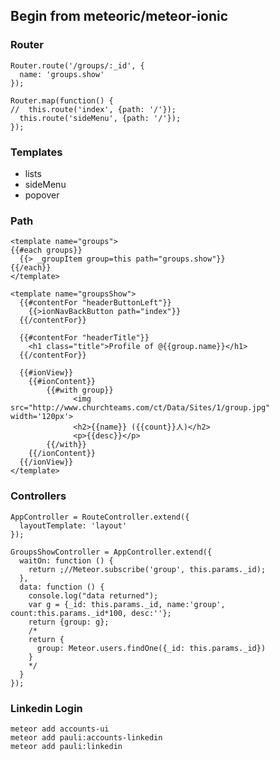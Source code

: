 
## Begin from meteoric/meteor-ionic

### Router
    Router.route('/groups/:_id', {
      name: 'groups.show'
    });
    
    Router.map(function() {
    //  this.route('index', {path: '/'});
      this.route('sideMenu', {path: '/'});
    });

### Templates
* lists
* sideMenu
* popover

### Path
    <template name="groups">
    {{#each groups}}
      {{> _groupItem group=this path="groups.show"}}
    {{/each}}
    </template>
        
    <template name="groupsShow">
      {{#contentFor "headerButtonLeft"}}
        {{>ionNavBackButton path="index"}}
      {{/contentFor}}
    
      {{#contentFor "headerTitle"}}
        <h1 class="title">Profile of @{{group.name}}</h1>
      {{/contentFor}}
    
      {{#ionView}}
        {{#ionContent}}
            {{#with group}}
                  <img src="http://www.churchteams.com/ct/Data/Sites/1/group.jpg" width='120px'>
                  <h2>{{name}} ({{count}}人)</h2>
                  <p>{{desc}}</p>
            {{/with}}
        {{/ionContent}}
      {{/ionView}}
    </template>

### Controllers
    AppController = RouteController.extend({
      layoutTemplate: 'layout'
    });
    
    GroupsShowController = AppController.extend({
      waitOn: function () {
        return ;//Meteor.subscribe('group', this.params._id);
      },
      data: function () {
        console.log("data returned");
        var g = {_id: this.params._id, name:'group', count:this.params._id*100, desc:''};
        return {group: g};
        /*
        return {
          group: Meteor.users.findOne({_id: this.params._id})
        }
        */
      }
    });
    
### Linkedin Login
    meteor add accounts-ui
    meteor add pauli:accounts-linkedin
    meteor add pauli:linkedin